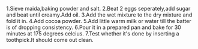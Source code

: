 1.Sieve maida,baking powder and salt.
2.Beat 2 eggs seperately,add sugar and beat until creamy.Add oil.
3.Add the wet mixture to the dry mixture and fold it in.
4.Add cocoa powder.
5.Add little warm milk or water till the batter is of dropping consistency.
6.Pour it in a prepared pan and bake for 30 minutes at 175 degrees celcius.
7.Test whether it's done by inserting a toothpick.It should come out clean.